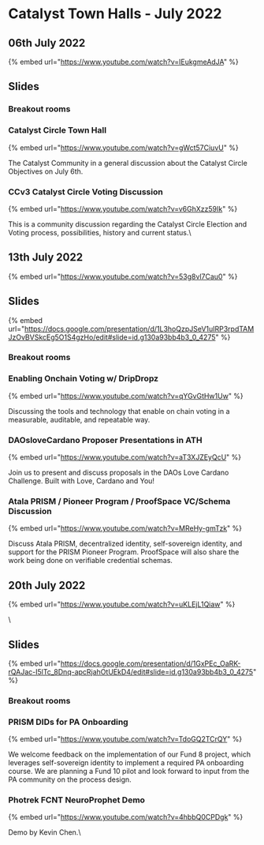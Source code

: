 # Catalyst Town Halls - July 2022

## 06th July 2022

{% embed url="https://www.youtube.com/watch?v=IEukgmeAdJA" %}

## Slides

### Breakout rooms

### Catalyst Circle Town Hall&#x20;

{% embed url="https://www.youtube.com/watch?v=gWct57CiuvU" %}

The Catalyst Community in a general discussion about the Catalyst Circle Objectives on July 6th.

### CCv3 Catalyst Circle Voting Discussion

{% embed url="https://www.youtube.com/watch?v=v6GhXzz59Ik" %}

This is a community discussion regarding the Catalyst Circle Election and Voting process, possibilities, history and current status.\


## 13th July 2022

{% embed url="https://www.youtube.com/watch?v=53g8vl7Cau0" %}

## Slides

{% embed url="https://docs.google.com/presentation/d/1L3hoQzpJSeV1uIRP3rpdTAMJzOvBVSkcEg5O1S4gzHo/edit#slide=id.g130a93bb4b3_0_4275" %}

### Breakout rooms&#x20;

### Enabling Onchain Voting w/ DripDropz

{% embed url="https://www.youtube.com/watch?v=qYGvGtHw1Uw" %}

Discussing the tools and technology that enable on chain voting in a measurable, auditable, and repeatable way.

### DAOsloveCardano Proposer Presentations in ATH

{% embed url="https://www.youtube.com/watch?v=aT3XJZEyQcU" %}

Join us to present and discuss proposals in the DAOs Love Cardano Challenge. Built with Love, Cardano and You!

### Atala PRISM / Pioneer Program / ProofSpace VC/Schema Discussion

{% embed url="https://www.youtube.com/watch?v=MReHy-gmTzk" %}

Discuss Atala PRISM, decentralized identity, self-sovereign identity, and support for the PRISM Pioneer Program. ProofSpace will also share the work being done on verifiable credential schemas.

## 20th July 2022

{% embed url="https://www.youtube.com/watch?v=uKLEjL1Qiaw" %}

\


## Slides

{% embed url="https://docs.google.com/presentation/d/1GxPEc_OaRK-rQAJac-I5lTc_8Dnq-apcRjahOtUEkD4/edit#slide=id.g130a93bb4b3_0_4275" %}

### Breakout rooms

### PRISM DIDs for PA Onboarding

{% embed url="https://www.youtube.com/watch?v=TdoGQ2TCrQY" %}

We welcome feedback on the implementation of our Fund 8 project, which leverages self-sovereign identity to implement a required PA onboarding course. We are planning a Fund 10 pilot and look forward to input from the PA community on the process design.

### Photrek FCNT NeuroProphet Demo

{% embed url="https://www.youtube.com/watch?v=4hbbQ0CPDgk" %}

Demo by Kevin Chen.\
